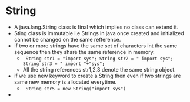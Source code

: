 # String
- A java.lang.String class is final which implies no class can extend it.
- Sting class is immutable i.e Strings in java once created and initialized cannot be changed on the same refference.
- If two or more strings have the same set of characters int the same sequence then they share the same reference in memory.
  - ` String str1 = "import sys"; String str2 = " import sys"; String str3 = " import "+"sys";`
  - All the string references str1,2,3 denote the same string object.
- if we use new keyword to create a String then even if two strings are same new memory is allocated everytime.
  - ` String str5 = new String("import sys")`
- 